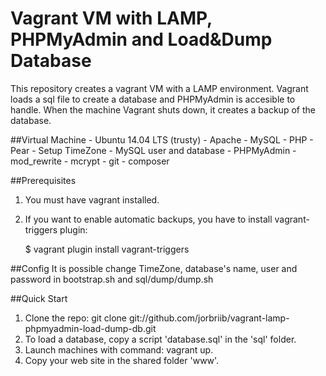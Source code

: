# Vagrant VM with LAMP, PHPMyAdmin and Load&Dump Database

This repository creates a vagrant VM with a LAMP environment. Vagrant loads a sql file to create a database and PHPMyAdmin is accesible to handle.
When the machine Vagrant shuts down, it creates a backup of the database.

##Virtual Machine
	- Ubuntu 14.04 LTS (trusty)
	- Apache
	- MySQL
	- PHP
	- Pear
	- Setup TimeZone
	- MySQL user and database
	- PHPMyAdmin
	- mod_rewrite
	- mcrypt
	- git
	- composer

##Prerequisites
1. You must have vagrant installed.
2. If you want to enable automatic backups, you have to install vagrant-triggers plugin:

    $ vagrant plugin install vagrant-triggers

##Config
It is possible change TimeZone, database's name, user and password in bootstrap.sh and sql/dump/dump.sh

##Quick Start
1. Clone the repo: git clone git://github.com/jorbriib/vagrant-lamp-phpmyadmin-load-dump-db.git
2. To load a database, copy a script 'database.sql' in the 'sql' folder.
3. Launch machines with command: vagrant up.
4. Copy your web site in the shared folder 'www'.
